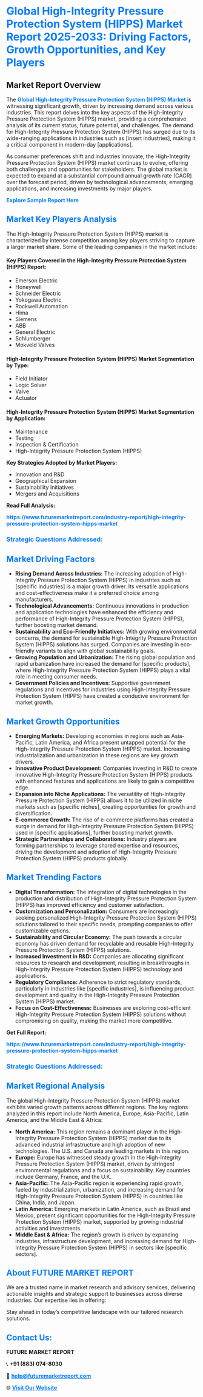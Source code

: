 <h1 style="color: #007BFF;">Global High-Integrity Pressure Protection System (HIPPS) Market Report 2025-2033: Driving Factors, Growth Opportunities, and Key Players</h1>

<section id="overview">
<h2>Market Report Overview</h2>
<p>The <a href="https://www.futuremarketreport.com/industry-report/high-integrity-pressure-protection-system-hipps-market" style="color: #007BFF; text-decoration: none;"><strong>Global High-Integrity Pressure Protection System (HIPPS) Market</strong></a> is witnessing significant growth, driven by increasing demand across various industries. This report delves into the key aspects of the High-Integrity Pressure Protection System (HIPPS) market, providing a comprehensive analysis of its current status, future potential, and challenges. The demand for High-Integrity Pressure Protection System (HIPPS) has surged due to its wide-ranging applications in industries such as [insert industries], making it a critical component in modern-day [applications].</p>
<p>As consumer preferences shift and industries innovate, the High-Integrity Pressure Protection System (HIPPS) market continues to evolve, offering both challenges and opportunities for stakeholders. The global market is expected to expand at a substantial compound annual growth rate (CAGR) over the forecast period, driven by technological advancements, emerging applications, and increasing investments by major players.</p>
</section>

<section id="overview">
<p><a href="https://www.futuremarketreport.com/request-sample/reportId=112220" style="color: #007BFF; text-decoration: none;"><strong>Explore Sample Report Here</strong></a></p>
</section>

<section id="key-players">
<h2 style="color: #007BFF;">Market Key Players Analysis</h2>
<p>The High-Integrity Pressure Protection System (HIPPS) market is characterized by intense competition among key players striving to capture a larger market share. Some of the leading companies in the market include:</p>
<h4>Key Players Covered in the High-Integrity Pressure Protection System (HIPPS) Report:</h4>
<ul><li>Emerson Electric</li><li>Honeywell</li><li>Schneider Electric</li><li>Yokogawa Electric</li><li>Rockwell Automation</li><li>Hima</li><li>Siemens</li><li>ABB</li><li>General Electric</li><li>Schlumberger</li><li>Mokveld Valves</li></ul>
<h4>High-Integrity Pressure Protection System (HIPPS) Market Segmentation by Type:</h4>
<ul><li>Field Initiator</li><li>Logic Solver</li><li>Valve</li><li>Actuator</li></ul>

<h4>High-Integrity Pressure Protection System (HIPPS) Market Segmentation by Application:</h4>
<ul><li>Maintenance</li><li>Testing</li><li>Inspection &amp; Certification</li><li>High-Integrity Pressure Protection System (HIPPS)</li></ul>
<p><strong>Key Strategies Adopted by Market Players:</strong></p>
<ul>
<li>Innovation and R&D</li>
<li>Geographical Expansion</li>
<li>Sustainability Initiatives</li>
<li>Mergers and Acquisitions</li>
</ul>
</section>

<section>
<p><strong>Read Full Analysis: </strong></p><a href="https://www.futuremarketreport.com/industry-report/high-integrity-pressure-protection-system-hipps-market" style="color: #007BFF; text-decoration: none;"><strong>https://www.futuremarketreport.com/industry-report/high-integrity-pressure-protection-system-hipps-market</strong></a>
<h3 style="color: #007BFF;">Strategic Questions Addressed:</h3>
</section>

<section id="driving-factors">
<h2 style="color: #007BFF;">Market Driving Factors</h2>
<ul>
<li><strong>Rising Demand Across Industries:</strong> The increasing adoption of High-Integrity Pressure Protection System (HIPPS) in industries such as [specific industries] is a major growth driver. Its versatile applications and cost-effectiveness make it a preferred choice among manufacturers.</li>
<li><strong>Technological Advancements:</strong> Continuous innovations in production and application technologies have enhanced the efficiency and performance of High-Integrity Pressure Protection System (HIPPS), further boosting market demand.</li>
<li><strong>Sustainability and Eco-Friendly Initiatives:</strong> With growing environmental concerns, the demand for sustainable High-Integrity Pressure Protection System (HIPPS) solutions has surged. Companies are investing in eco-friendly variants to align with global sustainability goals.</li>
<li><strong>Growing Population and Urbanization:</strong> The rising global population and rapid urbanization have increased the demand for [specific products], where High-Integrity Pressure Protection System (HIPPS) plays a vital role in meeting consumer needs.</li>
<li><strong>Government Policies and Incentives:</strong> Supportive government regulations and incentives for industries using High-Integrity Pressure Protection System (HIPPS) have created a conducive environment for market growth.</li>
</ul>
</section>

<section id="growth-opportunities">
<h2 style="color: #007BFF;">Market Growth Opportunities</h2>
<ul>
<li><strong>Emerging Markets:</strong> Developing economies in regions such as Asia-Pacific, Latin America, and Africa present untapped potential for the High-Integrity Pressure Protection System (HIPPS) market. Increasing industrialization and urbanization in these regions are key growth drivers.</li>
<li><strong>Innovative Product Development:</strong> Companies investing in R&D to create innovative High-Integrity Pressure Protection System (HIPPS) products with enhanced features and applications are likely to gain a competitive edge.</li>
<li><strong>Expansion into Niche Applications:</strong> The versatility of High-Integrity Pressure Protection System (HIPPS) allows it to be utilized in niche markets such as [specific niches], creating opportunities for growth and diversification.</li>
<li><strong>E-commerce Growth:</strong> The rise of e-commerce platforms has created a surge in demand for High-Integrity Pressure Protection System (HIPPS) used in [specific applications], further boosting market growth.</li>
<li><strong>Strategic Partnerships and Collaborations:</strong> Industry players are forming partnerships to leverage shared expertise and resources, driving the development and adoption of High-Integrity Pressure Protection System (HIPPS) products globally.</li>
</ul>
</section>

<section id="trending-factors">
<h2 style="color: #007BFF;">Market Trending Factors</h2>
<ul>
<li><strong>Digital Transformation:</strong> The integration of digital technologies in the production and distribution of High-Integrity Pressure Protection System (HIPPS) has improved efficiency and customer satisfaction.</li>
<li><strong>Customization and Personalization:</strong> Consumers are increasingly seeking personalized High-Integrity Pressure Protection System (HIPPS) solutions tailored to their specific needs, prompting companies to offer customizable options.</li>
<li><strong>Sustainability and Circular Economy:</strong> The push towards a circular economy has driven demand for recyclable and reusable High-Integrity Pressure Protection System (HIPPS) solutions.</li>
<li><strong>Increased Investment in R&D:</strong> Companies are allocating significant resources to research and development, resulting in breakthroughs in High-Integrity Pressure Protection System (HIPPS) technology and applications.</li>
<li><strong>Regulatory Compliance:</strong> Adherence to strict regulatory standards, particularly in industries like [specific industries], is influencing product development and quality in the High-Integrity Pressure Protection System (HIPPS) market.</li>
<li><strong>Focus on Cost-Effectiveness:</strong> Businesses are exploring cost-efficient High-Integrity Pressure Protection System (HIPPS) solutions without compromising on quality, making the market more competitive.</li>
</ul>
</section>

<section>
<p><strong>Get Full Report: </strong></p><a href="https://www.futuremarketreport.com/industry-report/high-integrity-pressure-protection-system-hipps-market" style="color: #007BFF; text-decoration: none;"><strong>https://www.futuremarketreport.com/industry-report/high-integrity-pressure-protection-system-hipps-market</strong></a>
<h3 style="color: #007BFF;">Strategic Questions Addressed:</h3>
</section>


<section id="regional-analysis">
<h2 style="color: #007BFF;">Market Regional Analysis</h2>
<p>The global High-Integrity Pressure Protection System (HIPPS) market exhibits varied growth patterns across different regions. The key regions analyzed in this report include North America, Europe, Asia-Pacific, Latin America, and the Middle East & Africa:</p>
<ul>
<li><strong>North America:</strong> This region remains a dominant player in the High-Integrity Pressure Protection System (HIPPS) market due to its advanced industrial infrastructure and high adoption of new technologies. The U.S. and Canada are leading markets in this region.</li>
<li><strong>Europe:</strong> Europe has witnessed steady growth in the High-Integrity Pressure Protection System (HIPPS) market, driven by stringent environmental regulations and a focus on sustainability. Key countries include Germany, France, and the U.K.</li>
<li><strong>Asia-Pacific:</strong> The Asia-Pacific region is experiencing rapid growth, fueled by industrialization, urbanization, and increasing demand for High-Integrity Pressure Protection System (HIPPS) in countries like China, India, and Japan.</li>
<li><strong>Latin America:</strong> Emerging markets in Latin America, such as Brazil and Mexico, present significant opportunities for the High-Integrity Pressure Protection System (HIPPS) market, supported by growing industrial activities and investments.</li>
<li><strong>Middle East & Africa:</strong> The region’s growth is driven by expanding industries, infrastructure development, and increasing demand for High-Integrity Pressure Protection System (HIPPS) in sectors like [specific sectors].</li>
</ul>
</section>

<footer>
<h2 style="color: #007BFF;">About FUTURE MARKET REPORT</h2>
<p>We are a trusted name in market research and advisory services, delivering actionable insights and strategic support to businesses across diverse industries. Our expertise lies in offering:</p>

<p>Stay ahead in today’s competitive landscape with our tailored research solutions.</p>

<h2 style="color: #007BFF;">Contact Us:</h2>
<p><strong>FUTURE MARKET REPORT</strong></p>
<p>📞 <strong>+91 (883) 074-8030</strong></p>
<p>📧 <strong><a href="mailto:help@futuremarketreport.com" style="color: #007BFF;">help@futuremarketreport.com</a></strong></p>
<p>🌐 <strong><a href="https://www.futuremarketreport.com/" style="color: #007BFF;">Visit Our Website</a></strong></p>
</footer>